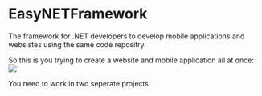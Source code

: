 # EasyNETFramework
The framework for .NET developers to develop mobile applications and websistes using the same code repositry.

So this is you trying to create a website and mobile application all at once:
![](https://fat.gfycat.com/OrangeVastAntarcticgiantpetrel.gif)

You need to work in two seperate projects 
